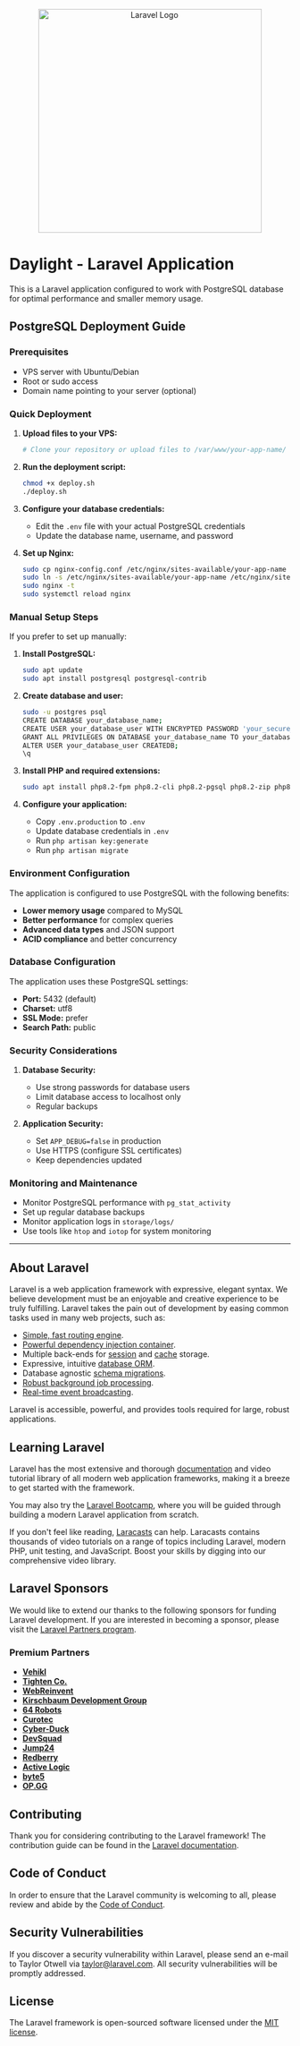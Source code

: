 <p align="center"><a href="https://laravel.com" target="_blank"><img src="https://raw.githubusercontent.com/laravel/art/master/logo-lockup/5%20SVG/2%20CMYK/1%20Full%20Color/laravel-logolockup-cmyk-red.svg" width="400" alt="Laravel Logo"></a></p>

# Daylight - Laravel Application

This is a Laravel application configured to work with PostgreSQL database for optimal performance and smaller memory usage.

## PostgreSQL Deployment Guide

### Prerequisites

-   VPS server with Ubuntu/Debian
-   Root or sudo access
-   Domain name pointing to your server (optional)

### Quick Deployment

1. **Upload files to your VPS:**

    ```bash
    # Clone your repository or upload files to /var/www/your-app-name/
    ```

2. **Run the deployment script:**

    ```bash
    chmod +x deploy.sh
    ./deploy.sh
    ```

3. **Configure your database credentials:**

    - Edit the `.env` file with your actual PostgreSQL credentials
    - Update the database name, username, and password

4. **Set up Nginx:**
    ```bash
    sudo cp nginx-config.conf /etc/nginx/sites-available/your-app-name
    sudo ln -s /etc/nginx/sites-available/your-app-name /etc/nginx/sites-enabled/
    sudo nginx -t
    sudo systemctl reload nginx
    ```

### Manual Setup Steps

If you prefer to set up manually:

1. **Install PostgreSQL:**

    ```bash
    sudo apt update
    sudo apt install postgresql postgresql-contrib
    ```

2. **Create database and user:**

    ```bash
    sudo -u postgres psql
    CREATE DATABASE your_database_name;
    CREATE USER your_database_user WITH ENCRYPTED PASSWORD 'your_secure_password';
    GRANT ALL PRIVILEGES ON DATABASE your_database_name TO your_database_user;
    ALTER USER your_database_user CREATEDB;
    \q
    ```

3. **Install PHP and required extensions:**

    ```bash
    sudo apt install php8.2-fpm php8.2-cli php8.2-pgsql php8.2-zip php8.2-gd php8.2-mbstring php8.2-curl php8.2-xml php8.2-bcmath
    ```

4. **Configure your application:**
    - Copy `.env.production` to `.env`
    - Update database credentials in `.env`
    - Run `php artisan key:generate`
    - Run `php artisan migrate`

### Environment Configuration

The application is configured to use PostgreSQL with the following benefits:

-   **Lower memory usage** compared to MySQL
-   **Better performance** for complex queries
-   **Advanced data types** and JSON support
-   **ACID compliance** and better concurrency

### Database Configuration

The application uses these PostgreSQL settings:

-   **Port:** 5432 (default)
-   **Charset:** utf8
-   **SSL Mode:** prefer
-   **Search Path:** public

### Security Considerations

1. **Database Security:**

    - Use strong passwords for database users
    - Limit database access to localhost only
    - Regular backups

2. **Application Security:**
    - Set `APP_DEBUG=false` in production
    - Use HTTPS (configure SSL certificates)
    - Keep dependencies updated

### Monitoring and Maintenance

-   Monitor PostgreSQL performance with `pg_stat_activity`
-   Set up regular database backups
-   Monitor application logs in `storage/logs/`
-   Use tools like `htop` and `iotop` for system monitoring

---

## About Laravel

Laravel is a web application framework with expressive, elegant syntax. We believe development must be an enjoyable and creative experience to be truly fulfilling. Laravel takes the pain out of development by easing common tasks used in many web projects, such as:

-   [Simple, fast routing engine](https://laravel.com/docs/routing).
-   [Powerful dependency injection container](https://laravel.com/docs/container).
-   Multiple back-ends for [session](https://laravel.com/docs/session) and [cache](https://laravel.com/docs/cache) storage.
-   Expressive, intuitive [database ORM](https://laravel.com/docs/eloquent).
-   Database agnostic [schema migrations](https://laravel.com/docs/migrations).
-   [Robust background job processing](https://laravel.com/docs/queues).
-   [Real-time event broadcasting](https://laravel.com/docs/broadcasting).

Laravel is accessible, powerful, and provides tools required for large, robust applications.

## Learning Laravel

Laravel has the most extensive and thorough [documentation](https://laravel.com/docs) and video tutorial library of all modern web application frameworks, making it a breeze to get started with the framework.

You may also try the [Laravel Bootcamp](https://bootcamp.laravel.com), where you will be guided through building a modern Laravel application from scratch.

If you don't feel like reading, [Laracasts](https://laracasts.com) can help. Laracasts contains thousands of video tutorials on a range of topics including Laravel, modern PHP, unit testing, and JavaScript. Boost your skills by digging into our comprehensive video library.

## Laravel Sponsors

We would like to extend our thanks to the following sponsors for funding Laravel development. If you are interested in becoming a sponsor, please visit the [Laravel Partners program](https://partners.laravel.com).

### Premium Partners

-   **[Vehikl](https://vehikl.com/)**
-   **[Tighten Co.](https://tighten.co)**
-   **[WebReinvent](https://webreinvent.com/)**
-   **[Kirschbaum Development Group](https://kirschbaumdevelopment.com)**
-   **[64 Robots](https://64robots.com)**
-   **[Curotec](https://www.curotec.com/services/technologies/laravel/)**
-   **[Cyber-Duck](https://cyber-duck.co.uk)**
-   **[DevSquad](https://devsquad.com/hire-laravel-developers)**
-   **[Jump24](https://jump24.co.uk)**
-   **[Redberry](https://redberry.international/laravel/)**
-   **[Active Logic](https://activelogic.com)**
-   **[byte5](https://byte5.de)**
-   **[OP.GG](https://op.gg)**

## Contributing

Thank you for considering contributing to the Laravel framework! The contribution guide can be found in the [Laravel documentation](https://laravel.com/docs/contributions).

## Code of Conduct

In order to ensure that the Laravel community is welcoming to all, please review and abide by the [Code of Conduct](https://laravel.com/docs/contributions#code-of-conduct).

## Security Vulnerabilities

If you discover a security vulnerability within Laravel, please send an e-mail to Taylor Otwell via [taylor@laravel.com](mailto:taylor@laravel.com). All security vulnerabilities will be promptly addressed.

## License

The Laravel framework is open-sourced software licensed under the [MIT license](https://opensource.org/licenses/MIT).
